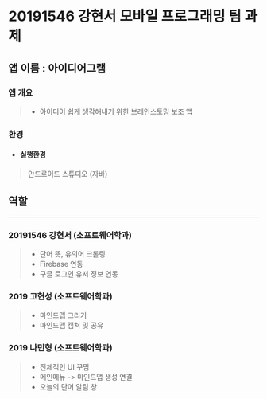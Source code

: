 # 20191546 강현서 모바일 프로그래밍 팀 과제
## 앱 이름 : 아이디어그램

### 앱 개요
> - 아이디어 쉽게 생각해내기 위한 브레인스토밍 보조 앱

### 환경
- #### 실행환경
> 안드로이드 스튜디오 (자바)


## 역할
---

### 20191546 강현서 (소프트웨어학과)
> - 단어 뜻, 유의어 크롤링 
> - Firebase 연동
> - 구글 로그인 유저 정보 연동

### 2019 고현성 (소프트웨어학과)
> - 마인드맵 그리기
> - 마인드맵 캡쳐 및 공유

### 2019 나민형 (소프트웨어학과)
> - 전체적인 UI 꾸밈
> - 메인메뉴 -> 마인드맵 생성 연결 
> - 오늘의 단어 알림 창

